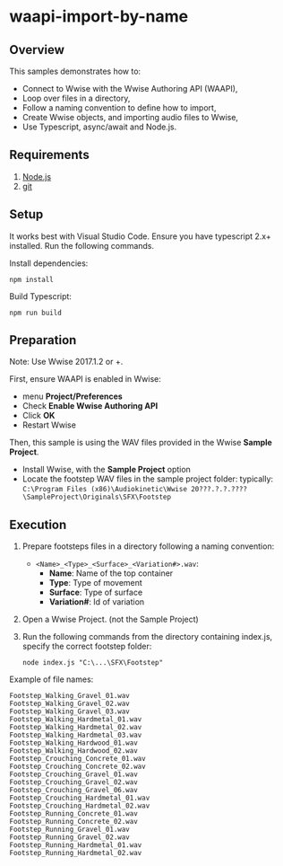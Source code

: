 # waapi-import-by-name

## Overview

This samples demonstrates how to:
- Connect to Wwise with the Wwise Authoring API (WAAPI),
- Loop over files in a directory,
- Follow a naming convention to define how to import,
- Create Wwise objects, and importing audio files to Wwise,
- Use Typescript, async/await and Node.js.

## Requirements

1. [Node.js](https://nodejs.org)
1. [git](https://git-scm.com/downloads)

## Setup

It works best with Visual Studio Code. Ensure you have typescript 2.x+ installed. Run the following commands.

Install dependencies:

`npm install`

Build Typescript:

`npm run build`

## Preparation

Note: Use Wwise 2017.1.2 or +.

First, ensure WAAPI is enabled in Wwise:
 - menu **Project/Preferences**
 - Check **Enable Wwise Authoring API**
 - Click **OK**
 - Restart Wwise

Then, this sample is using the WAV files provided in the Wwise **Sample Project**.

 - Install Wwise, with the **Sample Project** option
 - Locate the footstep WAV files in the sample project folder:
   typically: `C:\Program Files (x86)\Audiokinetic\Wwise 20???.?.?.????\SampleProject\Originals\SFX\Footstep`

## Execution

1. Prepare footsteps files in a directory following a naming convention:
    - `<Name>_<Type>_<Surface>_<Variation#>.wav`:
        - **Name**: Name of the top container
        - **Type**: Type of movement
        - **Surface**: Type of surface
        - **Variation#**: Id of variation
1. Open a Wwise Project. (not the Sample Project)
1. Run the following commands from the directory containing index.js, specify the correct footstep folder:

    `node index.js "C:\...\SFX\Footstep"`

Example of file names:

    Footstep_Walking_Gravel_01.wav
    Footstep_Walking_Gravel_02.wav
    Footstep_Walking_Gravel_03.wav
    Footstep_Walking_Hardmetal_01.wav
    Footstep_Walking_Hardmetal_02.wav
    Footstep_Walking_Hardmetal_03.wav
    Footstep_Walking_Hardwood_01.wav
    Footstep_Walking_Hardwood_02.wav
    Footstep_Crouching_Concrete_01.wav
    Footstep_Crouching_Concrete_02.wav
    Footstep_Crouching_Gravel_01.wav
    Footstep_Crouching_Gravel_02.wav
    Footstep_Crouching_Gravel_06.wav
    Footstep_Crouching_Hardmetal_01.wav
    Footstep_Crouching_Hardmetal_02.wav
    Footstep_Running_Concrete_01.wav
    Footstep_Running_Concrete_02.wav
    Footstep_Running_Gravel_01.wav
    Footstep_Running_Gravel_02.wav
    Footstep_Running_Hardmetal_01.wav
    Footstep_Running_Hardmetal_02.wav
